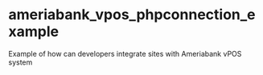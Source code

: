 ameriabank_vpos_phpconnection_example
=====================================

Example of how can developers integrate sites with Ameriabank vPOS system
